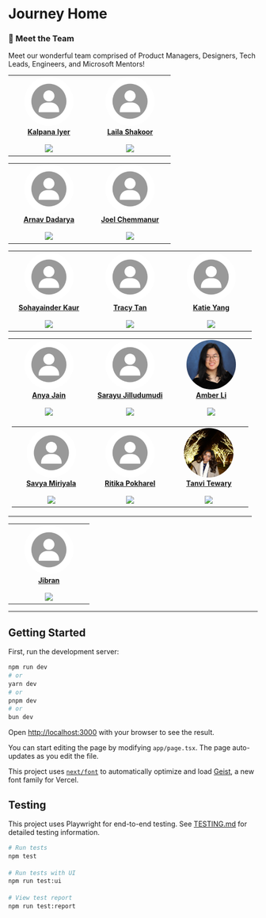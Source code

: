 # Journey Home

### 👥 Meet the Team

Meet our wonderful team comprised of Product Managers, Designers, Tech Leads, Engineers, and Microsoft Mentors!

<table align="center">
  <tr>
    <td align="center" width="150">
      <a href="https://umd.hack4impact.org/">
        <img src="public/team-photos/pending-image.jpg" height="100" width="100" style="border-radius:50%;object-fit:cover;"/><br/>
        <b>Kalpana Iyer</b><br/><br/>
        <img src="https://img.shields.io/badge/👩‍💼_product_manager-007ACC?style=flat-square"/>
      </a>
    </td>
    <td align="center" width="150">
      <a href="https://umd.hack4impact.org/">
        <img src="public/team-photos/pending-image.jpg" height="100" width="100" style="border-radius:50%;object-fit:cover;"/><br/>
        <b>Laila Shakoor</b><br/><br/>
        <img src="https://img.shields.io/badge/👩‍💼_product_manager-007ACC?style=flat-square"/>
      </a>
    </td>
  </tr>
</table>

<table align="center">
  <tr>
    <td align="center" height="150" width="150">
      <a href="https://umd.hack4impact.org/">
        <img src="public/team-photos/pending-image.jpg" height="100" width="100" style="border-radius:50%;object-fit:cover;"/><br/>
        <b>Arnav Dadarya</b><br/><br/>
        <img src="https://img.shields.io/badge/🛠️_technical_lead-FF5733?style=flat-square"/>
      </a>
    </td>
    <td align="center" height="150" width="150">
      <a href="https://umd.hack4impact.org/">
        <img src="public/team-photos/pending-image.jpg" height="100" width="100" style="border-radius:50%;object-fit:cover;"/><br/>
        <b>Joel Chemmanur</b><br/><br/>
        <img src="https://img.shields.io/badge/🛠️_technical_lead-FF5733?style=flat-square"/>
      </a>
    </td>
  </tr>
</table>

<table align="center">
  <tr>
    <td align="center" width="150">
      <a href="https://umd.hack4impact.org/">
        <img src="public/team-photos/pending-image.jpg" height="100" width="100" style="border-radius:50%;object-fit:cover;"/><br/>
        <b>Sohayainder Kaur</b><br/><br/>
        <img src="https://img.shields.io/badge/🎨_designer-9B59B6?style=flat-square"/>
      </a>
    </td>
    <td align="center" width="150">
      <a href="https://umd.hack4impact.org/">
        <img src="public/team-photos/pending-image.jpg" height="100" width="100" style="border-radius:50%;object-fit:cover;"/><br/>
        <b>Tracy Tan</b><br/><br/>
        <img src="https://img.shields.io/badge/🎨_designer-9B59B6?style=flat-square"/>
      </a>
    </td>
    <td align="center" width="150">
      <a href="https://umd.hack4impact.org/">
        <img src="public/team-photos/pending-image.jpg" height="100" width="100" style="border-radius:50%;object-fit:cover;"/><br/>
        <b>Katie Yang</b><br/><br/>
        <img src="https://img.shields.io/badge/🎨_designer-9B59B6?style=flat-square"/>
      </a>
    </td>
  </tr>
</table>

<table align="center">
  <tr>
    <td align="center" width="150">
      <a href="https://umd.hack4impact.org/">
        <img src="public/team-photos/pending-image.jpg" height="100" width="100" style="border-radius:50%;object-fit:cover;"/><br/>
        <b>Anya Jain</b><br/><br/>
        <img src="https://img.shields.io/badge/💻_engineer-27AE60?style=flat-square"/>
      </a>
    </td>
    <td align="center" width="150">
      <a href="https://umd.hack4impact.org/">
        <img src="public/team-photos/pending-image.jpg" height="100" width="100" style="border-radius:50%;object-fit:cover;"/><br/>
        <b>Sarayu Jilludumudi</b><br/><br/>
        <img src="https://img.shields.io/badge/💻_engineer-27AE60?style=flat-square"/>
      </a>
    </td>
    <td align="center" width="150">
      <a href="https://umd.hack4impact.org/">
        <img src="public/team-photos/AmberLi_Photo.png" height="100" width="100" style="border-radius:50%;object-fit:cover;"/><br/>
        <b>Amber Li</b><br/><br/>
        <img src="https://img.shields.io/badge/💻_engineer-27AE60?style=flat-square"/>
      </a>
    </td>
  </tr>
  <tr>
    <td colspan="4" align="center">
        <table align="center">
          <tr>
            <td align="center" width="150">
                <a href="https://umd.hack4impact.org/">
                <img src="public/team-photos/pending-image.jpg" height="100" width="100" style="border-radius:50%;object-fit:cover;"/><br/>
                <b>Savya Miriyala</b><br><br>
                <img src="https://img.shields.io/badge/💻_engineer-27AE60?style=flat-square"/>
                </a>
            </td>
            <td align="center" width="150">
                <a href="https://umd.hack4impact.org/">
                <img src="public/team-photos/pending-image.jpg" height="100" width="100" style="border-radius:50%;object-fit:cover;"/><br/>
                <b>Ritika Pokharel</b><br/><br/>
                <img src="https://img.shields.io/badge/💻_engineer-27AE60?style=flat-square"/>
                </a>
            </td>
            <td align="center" width="150">
                <a href="https://umd.hack4impact.org/">
                <img src="public/team-photos/tanvi_tewary.jpg" height="100" width="100" style="border-radius:50%;object-fit:cover;"/><br/>
                <b>Tanvi Tewary</b><br/><br/>
                <img src="https://img.shields.io/badge/💻_engineer-27AE60?style=flat-square"/>
                </a>
            </td>
          </tr>
        </table>
    </td>
  </tr>
</table>
<table align="center">
  <tr>
    <td align="center" width="150">
        <a href="https://umd.hack4impact.org/">
        <img src="public/team-photos/pending-image.jpg" height="100" width="100" style="border-radius:50%;object-fit:cover;"/><br/>
        <b>Jibran</b><br/><br/>
        <img src="https://img.shields.io/badge/🧑‍🏫_mentor-95A5A6?style=flat-square"/>
      </a>
    </td>
  </tr>
</table>

---

## Getting Started

First, run the development server:

```bash
npm run dev
# or
yarn dev
# or
pnpm dev
# or
bun dev
```

Open [http://localhost:3000](http://localhost:3000) with your browser to see the result.

You can start editing the page by modifying `app/page.tsx`. The page auto-updates as you edit the file.

This project uses [`next/font`](https://nextjs.org/docs/app/building-your-application/optimizing/fonts) to automatically optimize and load [Geist](https://vercel.com/font), a new font family for Vercel.

## Testing

This project uses Playwright for end-to-end testing. See [TESTING.md](./TESTING.md) for detailed testing information.

```bash
# Run tests
npm test

# Run tests with UI
npm run test:ui

# View test report
npm run test:report
```
